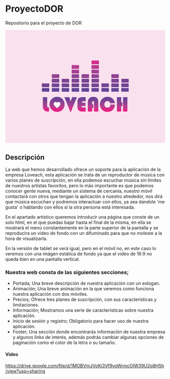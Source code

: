 # ProyectoDOR
Repositorio para el proyecto de DOR


![logoGeneral](https://github.com/NichelGomez/ProyectoDOR/blob/main/Logo.png)

## Descripción
La web que hemos desarrollado ofrece un soporte para la aplicación de la empresa Loveach, esta aplicación se trata de un reproductor de música con varios planes de suscripción, en ella podemos escuchar música sin límites de nuestros artistas favoritos, pero lo más importante es que podemos conocer gente nueva, mediante un sistema de cercanía, nuestro móvil contactará con otros que tengan la aplicación a nuestro alrededor, nos dirá que música escuchan y podremos interactuar con ellos, ya sea dandole 'me gusta' o hablando con ellos si la otra persona está interesada.

En el apartado artístico queremos introducir una página que conste de un solo html, en el que puedas bajar hasta el final de la misma, en ella se mostrará el menú constantemente en la parte superior de la pantalla y se reproducira un video de fondo con un difuminado para que no moleste a la hora de visualizarla.

En la versión de tablet se verá igual, pero en el móvil no, en este caso lo veremos con una imágen estática de fondo ya que el video de 16:9 no queda bien en una pantalla vertical. 

### Nuestra web consta de las siguientes secciones;

- Portada; Una breve descripción de nuestra aplicación con un eslogan.
- Animación; Una breve animación en la que veremos como funciona nuestra aplicación con dos móviles.
- Precios; Ofrece tres planes de suscripción, con sus características y limitaciones.
- Información; Mostramos una serie de características sobre nuestra aplicación.
- Inicio de sesión y registro; Obligatorio para hacer uso de nuestra aplicación.
- Footer; Una sección donde encontrarás información de nuestra empresa y algunos links de interés, además podrás cambiar algunas opciones de paginación como el color de la letra o su tamaño.

#### Video

https://drive.google.com/file/d/1MOBVmJVoKj3Vf9voWrmcOIW39U2g8H5h/view?usp=sharing
